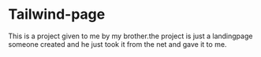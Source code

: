 # Tailwind-page
This is a project given to me by my brother.the project is just a landingpage someone created and he just took it from the net and gave it to me.